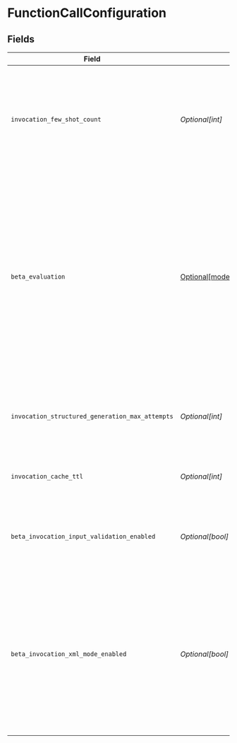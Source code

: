 # FunctionCallConfiguration


## Fields

| Field                                                                                                                                                                                                                                                                                                                               | Type                                                                                                                                                                                                                                                                                                                                | Required                                                                                                                                                                                                                                                                                                                            | Description                                                                                                                                                                                                                                                                                                                         |
| ----------------------------------------------------------------------------------------------------------------------------------------------------------------------------------------------------------------------------------------------------------------------------------------------------------------------------------- | ----------------------------------------------------------------------------------------------------------------------------------------------------------------------------------------------------------------------------------------------------------------------------------------------------------------------------------- | ----------------------------------------------------------------------------------------------------------------------------------------------------------------------------------------------------------------------------------------------------------------------------------------------------------------------------------- | ----------------------------------------------------------------------------------------------------------------------------------------------------------------------------------------------------------------------------------------------------------------------------------------------------------------------------------- |
| `invocation_few_shot_count`                                                                                                                                                                                                                                                                                                         | *Optional[int]*                                                                                                                                                                                                                                                                                                                     | :heavy_minus_sign:                                                                                                                                                                                                                                                                                                                  | The number of few-shot examples to use for the call. The examples are selected using nearest neighbor search of the function's dataset for items that are similar to the input.                                                                                                                                                     |
| `beta_evaluation`                                                                                                                                                                                                                                                                                                                   | [Optional[models.EvaluationConfig]](../models/evaluationconfig.md)                                                                                                                                                                                                                                                                  | :heavy_minus_sign:                                                                                                                                                                                                                                                                                                                  | Configuration for evaluation features stored under 'beta.evaluation'.<br/><br/>- enabled: master switch<br/>- scorers: which evaluators to run. Accepts:<br/>    - string: "base" \| "rubrics" \| "toxicity" \| "hallucination" \| "qa"<br/>    - dict: { "rubrics": RubricDefinition-like payload }<br/>    - list[str \| dict]<br/>  "base" is the default scorer. |
| `invocation_structured_generation_max_attempts`                                                                                                                                                                                                                                                                                     | *Optional[int]*                                                                                                                                                                                                                                                                                                                     | :heavy_minus_sign:                                                                                                                                                                                                                                                                                                                  | The maximum number of attempts to make when generating a response matching the output schema if provided.                                                                                                                                                                                                                           |
| `invocation_cache_ttl`                                                                                                                                                                                                                                                                                                              | *Optional[int]*                                                                                                                                                                                                                                                                                                                     | :heavy_minus_sign:                                                                                                                                                                                                                                                                                                                  | The time to live for the cache in seconds. If 0, the cache is disabled.                                                                                                                                                                                                                                                             |
| `beta_invocation_input_validation_enabled`                                                                                                                                                                                                                                                                                          | *Optional[bool]*                                                                                                                                                                                                                                                                                                                    | :heavy_minus_sign:                                                                                                                                                                                                                                                                                                                  | Whether to enable input validation against the input schema. This is a beta feature and is disabled by default.                                                                                                                                                                                                                     |
| `beta_invocation_xml_mode_enabled`                                                                                                                                                                                                                                                                                                  | *Optional[bool]*                                                                                                                                                                                                                                                                                                                    | :heavy_minus_sign:                                                                                                                                                                                                                                                                                                                  | Experimental: enable XML structured output. The model receives an XML schema and its response is converted back to JSON. We have observed better adherence to multi-paragraph text fields (especially with Anthropic models) when this is enabled.                                                                                  |